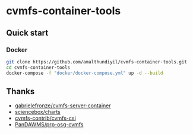 # cvmfs-container-tools

## Quick start

### Docker

```sh
git clone https://github.com/amalthundiyil/cvmfs-container-tools.git
cd cvmfs-container-tools
docker-compose -f "docker/docker-compose.yml" up -d --build
```

## Thanks

- [gabrielefronze/cvmfs-server-container](https://github.com/gabrielefronze/cvmfs-server-container)
- [sciencebox/charts](https://github.com/sciencebox/charts/tree/master/cvmfs)
- [cvmfs-contrib/cvmfs-csi](https://github.com/cvmfs-contrib/cvmfs-csi/tree/master/deployments/helm)
- [PanDAWMS/prp-osg-cvmfs](https://github.com/PanDAWMS/prp-osg-cvmfs/tree/master/k8s/cvmfs)
